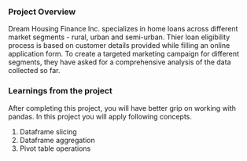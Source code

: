 ### Project Overview

 Dream Housing Finance Inc. specializes in home loans across different market segments - rural, urban and semi-urban. Thier loan eligibility process is based on customer details provided while filling an online application form. To create a targeted marketing campaign for different segments, they have asked for a comprehensive analysis of the data collected so far.


### Learnings from the project

 After completing this project, you will have better grip on working with pandas. In this project you will apply following concepts.

1. Dataframe slicing
2. Dataframe aggregation
3. Pivot table operations


